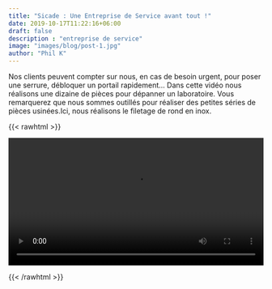 ```yaml
---
title: "Sicade : Une Entreprise de Service avant tout !"
date: 2019-10-17T11:22:16+06:00
draft: false
description : "entreprise de service"
image: "images/blog/post-1.jpg"
author: "Phil K"
---
```


Nos clients peuvent compter sur nous, en cas de besoin urgent, pour poser une serrure, débloquer un portail rapidement...
Dans cette vidéo nous réalisons une dizaine de pièces pour dépanner un laboratoire.
Vous remarquerez que nous sommes outillés pour réaliser des petites séries de pièces usinées.Ici, nous réalisons le filetage de rond en inox. 

 {{< rawhtml >}} 

<video width=100% controls autoplay>
    <source src="/videos/VID_20211119_101959" type="video/webm">
    Your browser does not support the video tag.  
</video>

{{< /rawhtml >}}